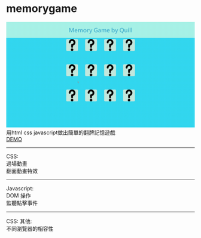 # memorygame
![image](https://github.com/Quill0831/memorygame/blob/master/Memory%20Game%20by%20Quill_.gif)
用html css javascript做出簡單的翻牌記憶遊戲  
[DEMO](https://quill0831.github.io/memorygame/)  

<hr>  

CSS:  
過場動畫  
翻面動畫特效  

<hr>  

Javascript:  
DOM 操作  
監聽點擊事件  

<hr>  

CSS: 
其他:  
不同瀏覽器的相容性  
